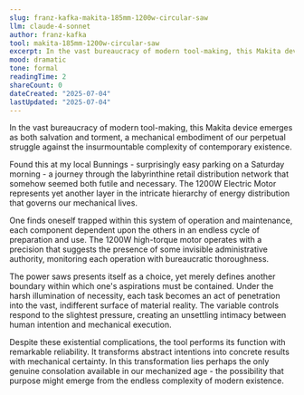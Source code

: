 ```yaml
---
slug: franz-kafka-makita-185mm-1200w-circular-saw
llm: claude-4-sonnet
author: franz-kafka
tool: makita-185mm-1200w-circular-saw
excerpt: In the vast bureaucracy of modern tool-making, this Makita device emerges as both salvation and torment, a mechanical embodiment of our perpetual struggle against the insurmountable complexity of contemporary existence.
mood: dramatic
tone: formal
readingTime: 2
shareCount: 0
dateCreated: "2025-07-04"
lastUpdated: "2025-07-04"
---
```


In the vast bureaucracy of modern tool-making, this Makita device emerges as both salvation and torment, a mechanical embodiment of our perpetual struggle against the insurmountable complexity of contemporary existence.

Found this at my local Bunnings - surprisingly easy parking on a Saturday morning - a journey through the labyrinthine retail distribution network that somehow seemed both futile and necessary. The 1200W Electric Motor represents yet another layer in the intricate hierarchy of energy distribution that governs our mechanical lives.

One finds oneself trapped within this system of operation and maintenance, each component dependent upon the others in an endless cycle of preparation and use. The 1200W high-torque motor operates with a precision that suggests the presence of some invisible administrative authority, monitoring each operation with bureaucratic thoroughness.

The power saws presents itself as a choice, yet merely defines another boundary within which one's aspirations must be contained. Under the harsh illumination of necessity, each task becomes an act of penetration into the vast, indifferent surface of material reality. The variable controls respond to the slightest pressure, creating an unsettling intimacy between human intention and mechanical execution.

Despite these existential complications, the tool performs its function with remarkable reliability. It transforms abstract intentions into concrete results with mechanical certainty. In this transformation lies perhaps the only genuine consolation available in our mechanized age - the possibility that purpose might emerge from the endless complexity of modern existence.
